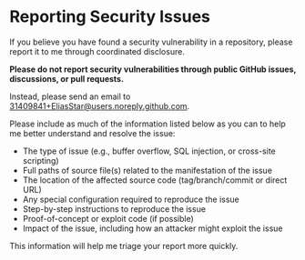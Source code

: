 # Reporting Security Issues

If you believe you have found a security vulnerability in a repository, please report it to me through coordinated disclosure.

**Please do not report security vulnerabilities through public GitHub issues, discussions, or pull requests.**

Instead, please send an email to 31409841+EliasStar@users.noreply.github.com.

Please include as much of the information listed below as you can to help me better understand and resolve the issue:

- The type of issue (e.g., buffer overflow, SQL injection, or cross-site scripting)
- Full paths of source file(s) related to the manifestation of the issue
- The location of the affected source code (tag/branch/commit or direct URL)
- Any special configuration required to reproduce the issue
- Step-by-step instructions to reproduce the issue
- Proof-of-concept or exploit code (if possible)
- Impact of the issue, including how an attacker might exploit the issue

This information will help me triage your report more quickly.